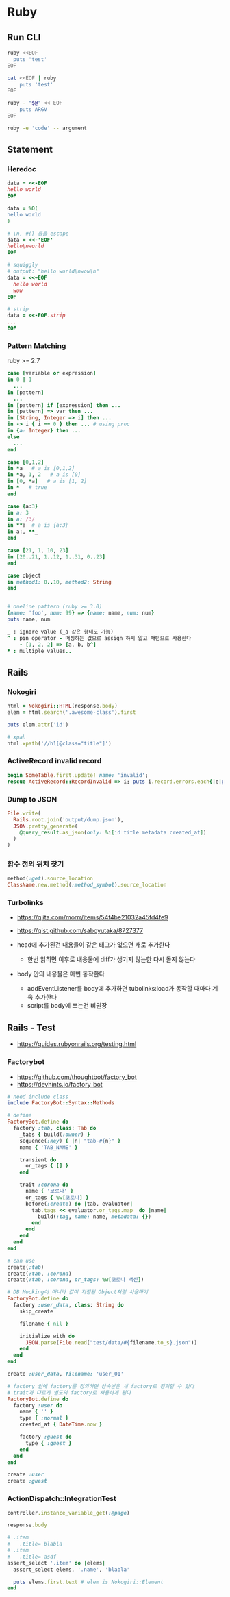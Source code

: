 # Ruby

## Run CLI

```bash
ruby <<EOF
  puts 'test'
EOF

cat <<EOF | ruby
	puts 'test'
EOF

ruby - "$@" << EOF
	puts ARGV
EOF

ruby -e 'code' -- argument
```

## Statement

### Heredoc

```ruby
data = <<-EOF
hello world
EOF

data = %Q(
hello world
)

# \n, #{} 등을 escape
data = <<-'EOF'
hello\nworld
EOF

# squiggly
# output: "hello world\nwow\n"
data = <<~EOF
  hello world
  wow
EOF

# strip
data = <<-EOF.strip
...
EOF
```

### Pattern Matching

ruby >= 2.7

```ruby
case [variable or expression]
in 0 | 1
  ...
in [pattern]
  ...
in [pattern] if [expression] then ...
in [pattern] => var then ...
in [String, Integer => i] then ...
in -> i { i == 0 } then ... # using proc
in {a: Integer} then ...
else
  ...
end

case [0,1,2]
in *a   # a is [0,1,2]
in *a, 1, 2   # a is [0]
in [0, *a]   # a is [1, 2]
in *   # true
end

case {a:3}
in a: 3
in a: /3/
in **a  # a is {a:3}
in a:, **_
end

case [21, 1, 10, 23]
in [20..21, 1..12, 1..31, 0..23]
end

case object
in method1: 0..10, method2: String
end


# oneline pattern (ruby >= 3.0)
{name: 'foo', num: 99} => {name: name, num: num}
puts name, num

_ : ignore value (_a 같은 형태도 가능)
^ : pin operator - 매칭하는 값으로 assign 하지 않고 패턴으로 사용한다
    - [1, 2, 2] => [a, b, b^]
* : multiple values..
```


## Rails

### Nokogiri

```ruby
html = Nokogiri::HTML(response.body)
elem = html.search('.awesome-class').first

puts elem.attr('id')

# xpah
html.xpath('//h1[@class="title"]')
```

### ActiveRecord invalid record

```ruby
begin SomeTable.first.update! name: 'invalid';
rescue ActiveRecord::RecordInvalid => i; puts i.record.errors.each{|e|puts e}; end
```

### Dump to JSON

```ruby
File.write(
  Rails.root.join('output/dump.json'),
  JSON.pretty_generate(
    @query_result.as_json(only: %i[id title metadata created_at])
  )
)
```

### 함수 정의 위치 찾기

```ruby
method(:get).source_location
ClassName.new.method(:method_symbol).source_location
```

### Turbolinks

- https://qiita.com/morrr/items/54f4be21032a45fd4fe9
- https://gist.github.com/saboyutaka/8727377

- head에 추가된건 내용물이 같은 태그가 없으면 새로 추가한다
  - 한번 읽히면 이후로 내용물에 diff가 생기지 않는한 다시 돌지 않는다
- body 안의 내용물은 매번 동작한다
  - addEventListener를 body에 추가하면 tubolinks:load가 동작할 때마다 계속 추가한다
  - script를 body에 쓰는건 비권장

## Rails - Test

- https://guides.rubyonrails.org/testing.html

### Factorybot

- https://github.com/thoughtbot/factory_bot
- https://devhints.io/factory_bot

```ruby
# need include class
include FactoryBot::Syntax::Methods

# define
FactoryBot.define do
  factory :tab, class: Tab do
    _tabs { build(:owner) }
    sequence(:key) { |n| "tab-#{n}" }
    name { 'TAB_NAME' }

    transient do
      or_tags { [] }
    end

    trait :corona do
      name { '코로나' }
      or_tags { %w[코로나] }
      before(:create) do |tab, evaluator|
        tab.tags << evaluator.or_tags.map  do |name|
          build(:tag, name: name, metadata: {})
        end
      end
    end
  end
end

# can use
create(:tab)
create(:tab, :corona)
create(:tab, :corona, or_tags: %w[코로나 백신])
```

```ruby
# DB Mocking이 아니라 값이 지정된 Object처럼 사용하기
FactoryBot.define do
  factory :user_data, class: String do
    skip_create

    filename { nil }

    initialize_with do
      JSON.parse(File.read("test/data/#{filename.to_s}.json"))
    end
  end
end

create :user_data, filename: 'user_01'
```

```ruby
# factory 안에 factory를 정의하면 상속받은 새 factory로 정의할 수 있다
# trait과 다르게 별도의 factory로 사용하게 된다
FactoryBot.define do
  factory :user do
    name { '' }
    type { :normal }
    created_at { DateTime.now }

    factory :guest do
      type { :guest }
    end
  end
end

create :user
create :guest
```

### ActionDispatch::IntegrationTest

```ruby
controller.instance_variable_get(:@page)

response.body

# .item
#   .title= blabla
# .item
#   .title= asdf
assert_select '.item' do |elems|
  assert_select elems, '.name', 'blabla'

  puts elems.first.text # elem is Nokogiri::Element
end
```

